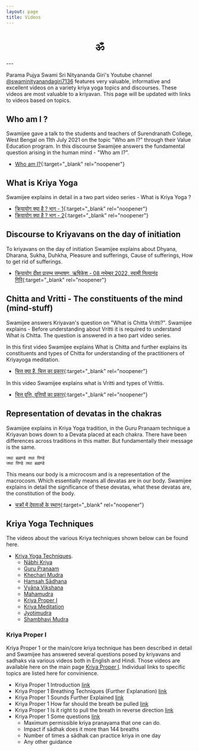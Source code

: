 ```yaml
---
layout: page
title: Videos
---
```


<center><h1>ॐ </h1></center>
---

Parama Pujya Swami Sri Nityananda Giri's Youtube channel [@swaminityanandagiri7136](https://www.youtube.com/@swaminityanandagiri7136) features very valuable, informative and excellent videos on a variety kriya yoga topics and discourses. These videos are most valuable to a kriyavan. This page will be updated with links to videos based on topics.

## Who am I ?

Swamijee gave a talk to the students and teachers of Surendranath College, West Bengal on 11th July 2021 on the topic "Who am I?" through their Value Education program. In this discourse Swamijee answers the fundamental question arising in the human mind - "Who am I?". 

* [Who am I?](https://www.youtube.com/watch?v=_TsgJKBT3No){:target="_blank" rel="noopener"}

## What is Kriya Yoga

Swamijee explains in detail in a two part video series - What is Kriya Yoga ?

* [क्रियायोग क्या है ? भाग - 1](https://www.youtube.com/watch?v=H4s4RVYZvEE){:target="_blank" rel="noopener"}
* [क्रियायोग क्या है ? भाग - 2](https://www.youtube.com/watch?v=x3g9NaKdu_8){:target="_blank" rel="noopener"}

## Discourse to Kriyavans on the day of initiation

To kriyavans on the day of initiation Swamijee explains about Dhyana, Dharana, Sukha, Duhkha, Pleasure and sufferings, Cause of sufferings, How to get rid of sufferings.

* [क्रियायोग दीक्षा प्रारम्भ सम्भाषण, ऋषिकेश - 08 नभेम्बर 2022, स्वामी नित्यानंद गिरि](https://www.youtube.com/watch?v=nqi0sZVx8Gk){:target="_blank" rel="noopener"}

## Chitta and Vritti - The constituents of the mind (mind-stuff)

Swamijee answers Kriyavan's question on "What is Chitta Vritti?". Swamijee explains - Before understanding about Vritti it is required to understand What is Chitta. The question is answered in a two part video series.

In this first video Swamijee explains What is Chitta and further explains its constituents and types of Chitta for understanding of the practitioners of Kriyayoga meditation.

* [चित्त क्या है, चित्त का प्रकार](https://www.youtube.com/watch?v=nGoUf8y9U8Y){:target="_blank" rel="noopener"}

In this video Swamijee explains what is Vritti and types of Vrittis.

* [चित्त वृत्ति, वृत्तियों का प्रकार](https://www.youtube.com/watch?v=8QZ4VLWEggY){:target="_blank" rel="noopener"}

## Representation of devatas in the chakras

Swamijee explains in Kriya Yoga tradition, in the Guru Pranaam technique a Kriyavan bows down to a Devata placed at each chakra. There have been differences across traditions in this matter. But fundamentally their message is the same.

```
जथा ब्रह्मण्डे तथा पिण्डे
जथा पिण्डे तथा ब्रह्मण्डे
```

This means our body is a microcosm and is a representation of the macrocosm. Which essentially means all devatas are in our body. Swamijee explains in detail the significance of these devatas, what these devatas are, the constitution of the body.

* [चक्रों में देवताओं के स्थान](https://www.youtube.com/watch?v=Vf78ehAMWQY){:target="_blank" rel="noopener"}


## Kriya Yoga Techniques

The videos about the various Kriya techniques shown below can be found here.

* [Kriya Yoga Techniques](../videos-kriya-yoga/). 
  * [Nābhi Kriya](/videos-kriya-yoga/#nābhi-kriya)
  * [Guru Pranaam](/videos-kriya-yoga/#guru-pranaam)
  * [Khechari Mudra](/videos-kriya-yoga/#khechari-mudra)
  * [Hamsah Sādhana](/videos-kriya-yoga/#hamsah-sādhana)
  * [Vyāna Vikshana](/videos-kriya-yoga/#vyāna-vikshana)
  * [Mahamudra](/videos-kriya-yoga/#mahamudra)
  * [Kriya Proper I](/videos-kriya-yoga/#kriya-proper-i)
  * [Kriya Meditation](/videos-kriya-yoga/#kriya-1-meditation)
  * [Jyotimudra](/videos-kriya-yoga/#jyotimudra)
  * [Shambhavi Mudra](/videos-kriya-yoga/#shambhavi-mudra)

### Kriya Proper I

Kriya Proper 1 or the main/core kriya technique has been described in detail and Swamijee has answered several questions posed by kriyavans and sadhaks via various videos both in English and Hindi. Those videos are available here on the main page [Kriya Proper I](/videos-kriya-proper-1/). Individual links to specific topics are listed here for convinience.

* Kriya Proper 1 Introduction [link](/videos-kriya-proper-1/#kriya-proper-1---introduction)
* Kriya Proper 1 Breathing Techniques (Further Explanation) [link](/videos-kriya-proper-1/#kriya-proper-1-further-explained)
* Kriya Proper 1 Sounds Further Explained [link](/videos-kriya-proper-1/#kriya-proper-1-sounds-further-explained)
* Kriya Proper 1 How far should the breath be pulled [link](/videos-kriya-proper-1/#kriya-proper-1-how-far-should-the-breath-be-pulled)
* Kriya Proper 1 Is it right to pull the breath in reverse direction [link](/videos-kriya-proper-1/#kriya-proper-1-is-it-right-to-pull-the-breath-in-reverse-direction)
* Kriya Proper 1 Some questions [link](/videos-kriya-proper-1/#kriya-proper-1-some-questions)
  * Maximum permissible kriya pranayama that one can do.
  * Impact if sādhak does it more than 144 breaths
  * Number of times a sādhak can practice kriya in one day
  * Any other guidance
